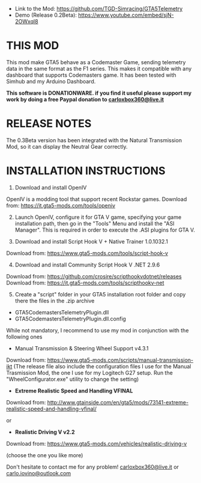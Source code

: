 - Link to the Mod: https://github.com/TGD-Simracing/GTA5Telemetry
- Demo (Release 0.2Beta): https://www.youtube.com/embed/sjN-2OWxql8

THIS MOD
========
This mod make GTA5 behave as a Codemaster Game, sending telemetry data in the same format as the F1 series.
This makes it compatible with any dashboard that supports Codemasters game.
It has been tested with Simhub and my Arduino Dashboard.

<b>This software is DONATIONWARE. if you find it useful please support my work by doing a free Paypal donation to carloxbox360@live.it</b>

RELEASE NOTES
=============
The 0.3Beta version has been integrated with the Natural Transmission Mod, so it can display the Neutral Gear correctly.

INSTALLATION INSTRUCTIONS 
=========================
1. Download and install OpenIV 

OpenIV is a modding tool that support recent Rockstar games.
Download from: https://it.gta5-mods.com/tools/openiv

2. Launch OpenIV, configure it for GTA V game, specifying your game installation path, then go in the "Tools" Menu and install the "ASI Manager". This is required in order to execute the .ASI plugins for GTA V.

3. Download and install Script Hook V + Native Trainer 1.0.1032.1

Download from: https://www.gta5-mods.com/tools/script-hook-v

4. Download and install Community Script Hook V .NET 2.9.6

Download from: https://github.com/crosire/scripthookvdotnet/releases
Download from: https://it.gta5-mods.com/tools/scripthookv-net

5. Create a "script" folder in your GTA5 installation root folder and copy there the files in the .zip archive

- GTA5CodemastersTelemetryPlugin.dll
- GTA5CodemastersTelemetryPlugin.dll.config

While not mandatory, I recommend to use my mod in conjunction with the following ones

- Manual Transmission & Steering Wheel Support v4.3.1 

Download from: https://www.gta5-mods.com/scripts/manual-transmission-ikt
(The release file also include the configuration files I use for the Manual Trasmission Mod, the one I use for my Logitech G27 setup.
Run the "WheelConfigurator.exe" utility to change the setting)

- <b>Extreme Realistic Speed and Handling VFINAL</b>

Download from: http://www.gtainside.com/en/gta5/mods/73141-extreme-realistic-speed-and-handling-vfinal/

or

- <b>Realistic Driving V v2.2</b>

Download from: https://www.gta5-mods.com/vehicles/realistic-driving-v

(choose the one you like more)

Don't hesitate to contact me for any problem!
carloxbox360@live.it or carlo.iovino@outlook.com



